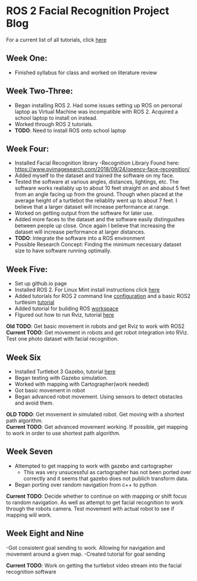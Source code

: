 # ROS 2 Facial Recognition Project Blog
For a current list of all tutorials, click [here](TutorialList.md)
## Week One:
- Finished syllabus for class and worked on literature review

## Week Two-Three:
- Began installing ROS 2. Had some issues setting up ROS on personal laptop as Virtual Machine was incompatible with ROS 2. Acquired a school laptop to install on instead. 
- Worked through ROS 2 tutorials. 
- **TODO**: Need to install ROS onto school laptop

## Week Four:
- Installed Facial Recognition library -Recognition Library Found here: https://www.pyimagesearch.com/2018/09/24/opencv-face-recognition/
- Added myself to the dataset and trained the software on my face.
- Tested the software at various angles, distances, lightings, etc. The software works realiably up to about 10 feet straight on and about 5 feet from an angle facing up from the ground. Though when placed at the average height of a turtlebot the reliablity went up to about 7 feet. I believe that a larger dataset will increase performance at range.
- Worked on getting output from the software for later use.
- Added more faces to the dataset and the software easily distingushes between people up close. Once again I believe that increasing the dataset will increase performance at larger distances.
- **TODO**: Integrate the software into a ROS environment
- Possible Research Concept: Finding the minimum necessary dataset size to have software running optimally.

## Week Five:
- Set up github.io page
- Installed ROS 2. For Linux Mint install instructions click [here](ROSinstall.md)
- Added tutorials for ROS 2 command line [configuration](ROSConfigure.md) and a basic ROS2 turtlesim [tutorial](ROSTurtlesimTutorial.md)
- Added tutorial for building ROS [workspace](ROSWorkspace.md)
- FIgured out how to run Rviz, tutorial [here](RvizRun.md)

**Old TODO**: Get basic movement in robots and get Rviz to work with ROS2<br>
**Current TODO**: Get movement in robots and get robot integration into RViz. Test one photo dataset with facial recognition.

## Week Six
- Installed Turtlebot 3 Gazebo, tutorial [here](GazeboInstall.md)
- Began testing with Gazebo simulation.
- Worked with mapping with Cartographer(work needed)
- Got basic movement in robot
- Began advanced robot movement. Using sensors to detect obstacles and avoid them. 

**OLD TODO**: Get movement in simulated robot. Get moving with a shortest path algorithm. <br>
**Current TODO**: Get advanced movement working. If possible, get mapping to work in order to use shortest path algorithm. 

## Week Seven
- Attempted to get mapping to work with gazebo and cartographer
  - This was very unsucessful as cartographer has not been ported over correctly and it seems that gazebo does not publich transform data. 
- Began porting over random navigation from c++ to python

**Current TODO**: Decide whether to continue on with mapping or shift focus to random navigation. As well as attempt to get facial recognition to work through the robots camera. Test movement with actual robot to see if mapping will work. 

## Week Eight and Nine
-Got consistent goal sending to work. Allowing for navigation and movement around a given map.
-Created tutorial for goal sending

**Current TODO**: Work on getting the turtlebot video stream into the facial recognition software

